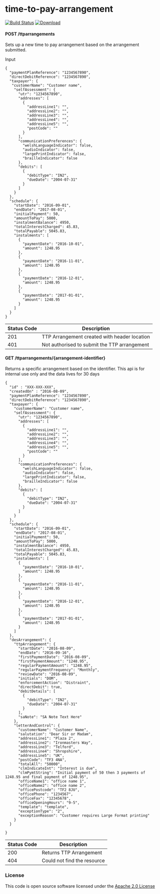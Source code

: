 # time-to-pay-arrangement

[![Build Status](https://travis-ci.org/hmrc/time-to-pay-arrangement.svg)](https://travis-ci.org/hmrc/time-to-pay-arrangement) [ ![Download](https://api.bintray.com/packages/hmrc/releases/time-to-pay-arrangement/images/download.svg) ](https://bintray.com/hmrc/releases/time-to-pay-arrangement/_latestVersion)

#### POST /ttparrangements

Sets up a new time to pay arrangement based on the arrangement submitted. 

Input
```
{
  "paymentPlanReference": "1234567890",
  "directDebitReference": "1234567890",
  "taxpayer": {
   "customerName": "Customer name",
    "selfAssessment": {
      "utr": "1234567890",
      "addresses": [
        {
          "addressLine1": "",
          "addressLine2": "",
          "addressLine3": "",
          "addressLine4": "",
          "addressLine5": "",
          "postCode": ""
        }
      ],
      "communicationPreferences": {
        "welshLanguageIndicator": false,
        "audioIndicator": false,
        "largePrintIndicator": false,
        "brailleIndicator": false
      },
      "debits": [
        {
          "debitType": "IN2",
          "dueDate": "2004-07-31"
        }
      ]
    }
  },
  "schedule": {
    "startDate": "2016-09-01",
    "endDate": "2017-08-01",
    "initialPayment": 50,
    "amountToPay": 5000,
    "instalmentBalance": 4950,
    "totalInterestCharged": 45.83,
    "totalPayable": 5045.83,
    "instalments": [
      {
        "paymentDate": "2016-10-01",
        "amount": 1248.95
      },
      {
        "paymentDate": "2016-11-01",
        "amount": 1248.95
      },
      {
        "paymentDate": "2016-12-01",
        "amount": 1248.95
      },
      {
        "paymentDate": "2017-01-01",
        "amount": 1248.95
      }
    ]
  }
}
```

| Status Code | Description |
|---|---|
| 201 | TTP Arrangement created with header location  |
| 401 | Not authorised to submit the TTP arrangement  |

#### GET /ttparrangements/{arrangement-identifier}

Returns a specific arrangement based on the identifier. This api is for internal use only and the data lives for 30 days

```    
{
  "id" : "XXX-XXX-XXX",
  "createdOn" : "2016-08-09",
  "paymentPlanReference": "1234567890",
  "directDebitReference": "1234567890",
  "taxpayer": {
    "customerName": "Customer name",
    "selfAssessment": {
      "utr": "1234567890",
      "addresses": [
        {
          "addressLine1": "",
          "addressLine2": "",
          "addressLine3": "",
          "addressLine4": "",
          "addressLine5": "",
          "postCode": ""
        }
      ],
      "communicationPreferences": {
        "welshLanguageIndicator": false,
        "audioIndicator": false,
        "largePrintIndicator": false,
        "brailleIndicator": false
      },
      "debits": [
        {
          "debitType": "IN2",
          "dueDate": "2004-07-31"
        }
      ]
    }
  },
  "schedule": {
    "startDate": "2016-09-01",
    "endDate": "2017-08-01",
    "initialPayment": 50,
    "amountToPay": 5000,
    "instalmentBalance": 4950,
    "totalInterestCharged": 45.83,
    "totalPayable": 5045.83,
    "instalments": [
      {
        "paymentDate": "2016-10-01",
        "amount": 1248.95
      },
      {
        "paymentDate": "2016-11-01",
        "amount": 1248.95
      },
      {
        "paymentDate": "2016-12-01",
        "amount": 1248.95
      },
      {
        "paymentDate": "2017-01-01",
        "amount": 1248.95
      }
    ]
  },
  "desArrangement": {
    "ttpArrangement": {
      "startDate": "2016-08-09",
      "endDate": "2016-09-16",
      "firstPaymentDate": "2016-08-09",
      "firstPaymentAmount": "1248.95",
      "regularPaymentAmount": "1248.95",
      "regularPaymentFrequency": "Monthly",
      "reviewDate": "2016-08-09",
      "initials": "DOM",
      "enforcementAction": "Distraint",
      "directDebit": true,
      "debitDetails": [
        {
          "debitType": "IN2",
          "dueDate": "2004-07-31"
        }
      ],
      "saNote": "SA Note Text Here"
    },
    "letterAndControl": {
      "customerName": "Customer Name",
      "salutation": "Dear Sir or Madam",
      "addressLine1": "Plaza 2",
      "addressLine2": "Ironmasters Way",
      "addressLine3": "Telford",
      "addressLine4": "Shropshire",
      "addressLine5": "UK",
      "postCode": "TF3 4NA",
      "totalAll": "50000",
      "clmIndicateInt": "Interest is due",
      "clmPymtString": "Initial payment of 50 then 3 payments of 1248.95 and final payment of 1248.95",
      "officeName1": "office name 1",
      "officeName2": "office name 2",
      "officePostcode": "TF2 8JU",
      "officePhone": "1234567",
      "officeFax": "12345678",
      "officeOpeningHours": "9-5",
      "template": "template",
      "exceptionType": "2",
      "exceptionReason": "Customer requires Large Format printing"
    }
  }

}
```

| Status Code | Description |
|---|---|
| 200 | Returns TTP Arrangement  |
| 404 | Could not find the resource  |

### License

This code is open source software licensed under the [Apache 2.0 License]("http://www.apache.org/licenses/LICENSE-2.0.html")